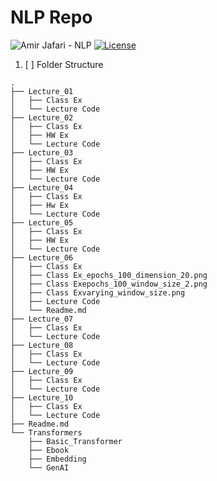 # NLP Repo

![Amir Jafari - NLP](https://img.shields.io/static/v1?label=Amir+Jafari&message=NLP&color=blue&logo=github)
[![License](https://img.shields.io/badge/License-MIT-blue)](#license)

1. [ ] Folder Structure
```aiignore
.
├── Lecture_01
│   ├── Class Ex
│   └── Lecture Code
├── Lecture_02
│   ├── Class Ex
│   ├── HW Ex
│   └── Lecture Code
├── Lecture_03
│   ├── Class Ex
│   ├── HW Ex
│   └── Lecture Code
├── Lecture_04
│   ├── Class Ex
│   ├── Hw Ex
│   └── Lecture Code
├── Lecture_05
│   ├── Class Ex
│   ├── HW Ex
│   └── Lecture Code
├── Lecture_06
│   ├── Class Ex
│   ├── Class Ex_epochs_100_dimension_20.png
│   ├── Class Exepochs_100_window_size_2.png
│   ├── Class Exvarying_window_size.png
│   ├── Lecture Code
│   └── Readme.md
├── Lecture_07
│   ├── Class Ex
│   └── Lecture Code
├── Lecture_08
│   ├── Class Ex
│   └── Lecture Code
├── Lecture_09
│   ├── Class Ex
│   └── Lecture Code
├── Lecture_10
│   ├── Class Ex
│   └── Lecture Code
├── Readme.md
└── Transformers
    ├── Basic_Transformer
    ├── Ebook
    ├── Embedding
    └── GenAI


```

